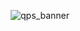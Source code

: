 <p align="center">
  <img src="https://i.imgur.com/NCI9uO5.png" alt="qps_banner" width="full" />
</p>
